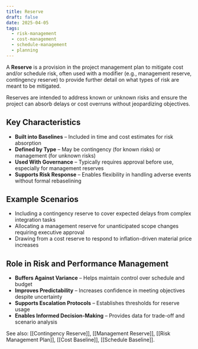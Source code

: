 ```yaml
---
title: Reserve
draft: false
date: 2025-04-05
tags:
  - risk-management
  - cost-management
  - schedule-management
  - planning
---
```


A **Reserve** is a provision in the project management plan to mitigate cost and/or schedule risk, often used with a modifier (e.g., management reserve, contingency reserve) to provide further detail on what types of risk are meant to be mitigated.

Reserves are intended to address known or unknown risks and ensure the project can absorb delays or cost overruns without jeopardizing objectives.

## Key Characteristics

- **Built into Baselines** – Included in time and cost estimates for risk absorption  
- **Defined by Type** – May be contingency (for known risks) or management (for unknown risks)  
- **Used With Governance** – Typically requires approval before use, especially for management reserves  
- **Supports Risk Response** – Enables flexibility in handling adverse events without formal rebaselining  

## Example Scenarios

- Including a contingency reserve to cover expected delays from complex integration tasks  
- Allocating a management reserve for unanticipated scope changes requiring executive approval  
- Drawing from a cost reserve to respond to inflation-driven material price increases  

## Role in Risk and Performance Management

- **Buffers Against Variance** – Helps maintain control over schedule and budget  
- **Improves Predictability** – Increases confidence in meeting objectives despite uncertainty  
- **Supports Escalation Protocols** – Establishes thresholds for reserve usage  
- **Enables Informed Decision-Making** – Provides data for trade-off and scenario analysis  

See also: [[Contingency Reserve]], [[Management Reserve]], [[Risk Management Plan]], [[Cost Baseline]], [[Schedule Baseline]].

